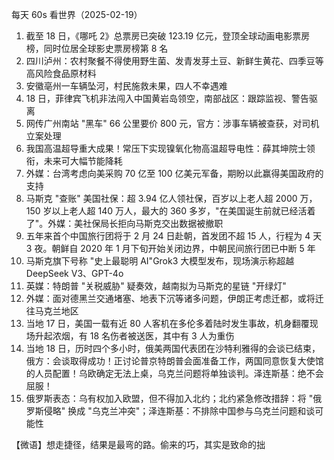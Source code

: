 每天 60s 看世界（2025-02-19）

1. 截至 18 日，《哪吒 2》总票房已突破 123.19 亿元，登顶全球动画电影票房榜，同时位居全球影史票房榜第 8 名
2. 四川泸州：农村聚餐不得使用野生菌、发青发芽土豆、新鲜生黄花、四季豆等高风险食品原材料
3. 安徽亳州一车辆坠河，村民施救未果，四人不幸遇难
4. 18 日，菲律宾飞机非法闯入中国黄岩岛领空，南部战区：跟踪监视、警告驱离
5. 网传广州南站 "黑车" 66 公里要价 800 元，官方：涉事车辆被查获，对司机立案处理
6. 我国高温超导重大成果！常压下实现镍氧化物高温超导电性：薛其坤院士领衔，未来可大幅节能降耗
7. 外媒：台湾考虑向美采购 70 亿至 100 亿美元军备，期盼以此赢得美国政府的支持
8. 马斯克 "查账" 美国社保：超 3.94 亿人领社保，百岁以上老人超 2000 万，150 岁以上老人超 140 万人，最大的 360 多岁，"在美国诞生前就已经活着了"。外媒：美社保局长拒向马斯克交出数据被撤职
9.  五年来首个中国旅行团将于 2 月 24 日赴朝，首发团不超 15 人，行程为 4 天 3 夜。朝鲜自 2020 年 1 月下旬开始关闭边界，中朝民间旅行团已中断 5 年
10. 马斯克旗下号称 "史上最聪明 AI"Grok3 大模型发布，现场演示称超越 DeepSeek V3、GPT-4o
11. 英媒：特朗普 "关税威胁" 疑奏效，越南拟为马斯克的星链 "开绿灯"
12. 外媒：面对德黑兰交通堵塞、地表下沉等诸多问题，伊朗正考虑迁都，或将迁往马克兰地区
13. 当地 17 日，美国一载有近 80 人客机在多伦多着陆时发生事故，机身翻覆现场升起浓烟，有 18 名伤者被送医，其中有 3 人为重伤
14. 当地 18 日，历时四个多小时，俄美两国代表团在沙特利雅得的会谈已结束，俄方：会谈取得成功！正讨论普京特朗普会面准备工作，两国同意恢复大使馆的人员配置！乌欧确定无法上桌，乌克兰问题将单独谈判。泽连斯基：绝不会屈服！
15. 俄罗斯表态：乌有权加入欧盟，但不得加入北约；北约紧急修改措辞：将 "俄罗斯侵略" 换成 "乌克兰冲突"；泽连斯基：不排除中国参与乌克兰问题和谈可能性

【微语】想走捷径，结果是最弯的路。偷来的巧，其实是致命的拙